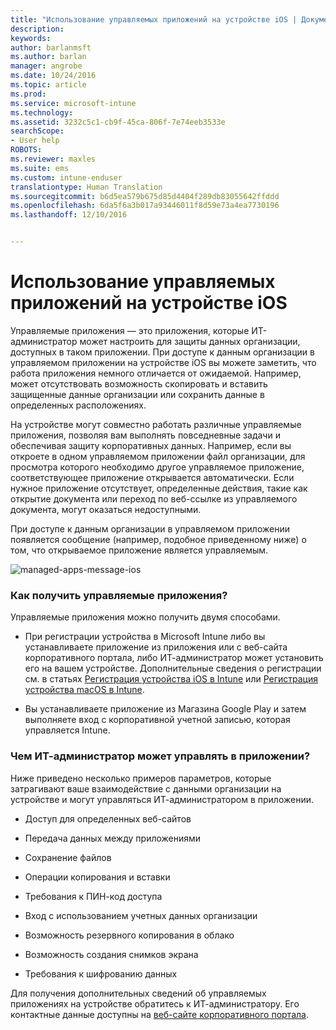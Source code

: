 ```yaml
---
title: "Использование управляемых приложений на устройстве iOS | Документы Майкрософт"
description: 
keywords: 
author: barlanmsft
ms.author: barlan
manager: angrobe
ms.date: 10/24/2016
ms.topic: article
ms.prod: 
ms.service: microsoft-intune
ms.technology: 
ms.assetid: 3232c5c1-cb9f-45ca-806f-7e74eeb3533e
searchScope:
- User help
ROBOTS: 
ms.reviewer: maxles
ms.suite: ems
ms.custom: intune-enduser
translationtype: Human Translation
ms.sourcegitcommit: b6d5ea579b675d85d4404f289db83055642ffddd
ms.openlocfilehash: 6da5f6a3b017a93446011f8d59e73a4ea7730196
ms.lasthandoff: 12/10/2016


---
```



# <a name="use-managed-apps-on-your-ios-device"></a>Использование управляемых приложений на устройстве iOS

Управляемые приложения — это приложения, которые ИТ-администратор может настроить для защиты данных организации, доступных в таком приложении. При доступе к данным организации в управляемом приложении на устройстве iOS вы можете заметить, что работа приложения немного отличается от ожидаемой. Например, может отсутствовать возможность скопировать и вставить защищенные данные организации или сохранить данные в определенных расположениях.

На устройстве могут совместно работать различные управляемые приложения, позволяя вам выполнять повседневные задачи и обеспечивая защиту корпоративных данных. Например, если вы откроете в одном управляемом приложении файл организации, для просмотра которого необходимо другое управляемое приложение, соответствующее приложение открывается автоматически. Если нужное приложение отсутствует, определенные действия, такие как открытие документа или переход по веб-ссылке из управляемого документа, могут оказаться недоступными.

При доступе к данным организации в управляемом приложении появляется сообщение (например, подобное приведенному ниже) о том, что открываемое приложение является управляемым.

![managed-apps-message-ios](./media/managed-apps-message.png)

### <a name="how-do-i-get-managed-apps"></a>Как получить управляемые приложения?
Управляемые приложения можно получить двумя способами.

-   При регистрации устройства в Microsoft Intune либо вы устанавливаете приложение из приложения или с веб-сайта корпоративного портала, либо ИТ-администратор может установить его на вашем устройстве. Дополнительные сведения о регистрации см. в статьях [Регистрация устройства iOS в Intune](enroll-your-device-in-intune-ios.md) или [Регистрация устройства macOS в Intune](enroll-your-device-in-intune-macos.md).

-   Вы устанавливаете приложение из Магазина Google Play и затем выполняете вход с корпоративной учетной записью, которая управляется Intune.

### <a name="what-can-my-it-admin-manage-in-an-app"></a>Чем ИТ-администратор может управлять в приложении?
Ниже приведено несколько примеров параметров, которые затрагивают ваше взаимодействие с данными организации на устройстве и могут управляться ИТ-администратором в приложении.

-   Доступ для определенных веб-сайтов

-   Передача данных между приложениями

-   Сохранение файлов

-   Операции копирования и вставки

-   Требования к ПИН-код доступа

-   Вход с использованием учетных данных организации

-   Возможность резервного копирования в облако

-   Возможность создания снимков экрана

-   Требования к шифрованию данных


Для получения дополнительных сведений об управляемых приложениях на устройстве обратитесь к ИТ-администратору. Его контактные данные доступны на [веб-сайте корпоративного портала](http://portal.manage.microsoft.com).

